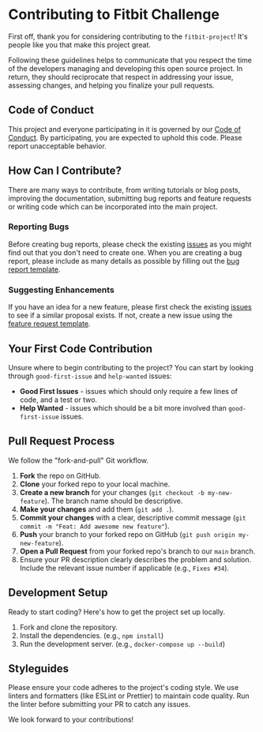 # Contributing to Fitbit Challenge

First off, thank you for considering contributing to the `fitbit-project`! It's people like you that make this project great.

Following these guidelines helps to communicate that you respect the time of the developers managing and developing this open source project. In return, they should reciprocate that respect in addressing your issue, assessing changes, and helping you finalize your pull requests.

## Code of Conduct

This project and everyone participating in it is governed by our [Code of Conduct](CODE_OF_CONDUCT.md). By participating, you are expected to uphold this code. Please report unacceptable behavior.

## How Can I Contribute?

There are many ways to contribute, from writing tutorials or blog posts, improving the documentation, submitting bug reports and feature requests or writing code which can be incorporated into the main project.

### Reporting Bugs
Before creating bug reports, please check the existing [issues](https://github.com/fitbit-project/fitbit_challenge/issues) as you might find out that you don't need to create one. When you are creating a bug report, please include as many details as possible by filling out the [bug report template](./.github/ISSUE_TEMPLATE/bug_report.md).

### Suggesting Enhancements
If you have an idea for a new feature, please first check the existing [issues](https://github.com/fitbit-project/fitbit_challenge/issues) to see if a similar proposal exists. If not, create a new issue using the [feature request template](./.github/ISSUE_TEMPLATE/feature_request.md).

## Your First Code Contribution

Unsure where to begin contributing to the project? You can start by looking through `good-first-issue` and `help-wanted` issues:
- **Good First Issues** - issues which should only require a few lines of code, and a test or two.
- **Help Wanted** - issues which should be a bit more involved than `good-first-issue` issues.

## Pull Request Process

We follow the "fork-and-pull" Git workflow.

1.  **Fork** the repo on GitHub.
2.  **Clone** your forked repo to your local machine.
3.  **Create a new branch** for your changes (`git checkout -b my-new-feature`). The branch name should be descriptive.
4.  **Make your changes** and add them (`git add .`).
5.  **Commit your changes** with a clear, descriptive commit message (`git commit -m "Feat: Add awesome new feature"`).
6.  **Push** your branch to your forked repo on GitHub (`git push origin my-new-feature`).
7.  **Open a Pull Request** from your forked repo's branch to our `main` branch.
8.  Ensure your PR description clearly describes the problem and solution. Include the relevant issue number if applicable (e.g., `Fixes #34`).

## Development Setup

Ready to start coding? Here's how to get the project set up locally.

1.  Fork and clone the repository.
2.  Install the dependencies. (e.g., `npm install`)
3.  Run the development server. (e.g., `docker-compose up --build`)

## Styleguides

Please ensure your code adheres to the project's coding style. We use linters and formatters (like ESLint or Prettier) to maintain code quality. Run the linter before submitting your PR to catch any issues.

We look forward to your contributions!
